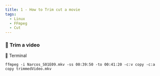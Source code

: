 ```yaml
---
title: 1 - How to Trim cut a movie
tags:
  - Linux
  - FFmpeg
  - Cut
---
```


### 💬 Trim a video
🔰 Terminal

```shell
ffmpeg -i Narcos_S01E09.mkv -ss 00:39:50 -to 00:41:20 -c:v copy -c:a copy trimmedVideo.mkv
```
